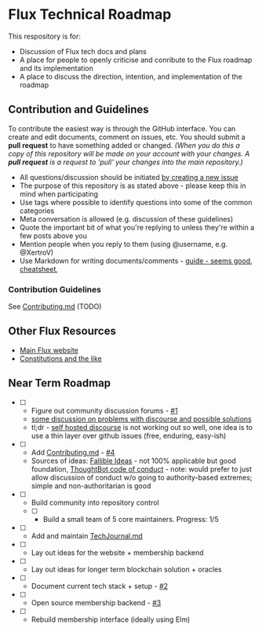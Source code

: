 # Flux Technical Roadmap

This respository is for:

* Discussion of Flux tech docs and plans
* A place for people to openly criticise and conribute to the Flux roadmap and its implementation
* A place to discuss the direction, intention, and implementation of the roadmap

## Contribution and Guidelines

To contribute the easiest way is through the GitHub interface. You can create and edit documents, comment on issues, etc. You should submit a **pull request** to have something added or changed. _(When you do this a copy of this repository will be made on your account with your changes. A **pull request** is a request to 'pull' your changes into the main repository.)_

* All questions/discussion should be initiated [by creating a new issue](https://github.com/voteflux/flux-tech-roadmap/issues/new)
* The purpose of this repository is as stated above - please keep this in mind when participating
* Use tags where possible to identify questions into some of the common categories
* Meta conversation is allowed (e.g. discussion of these guidelines)
* Quote the important bit of what you're replying to unless they're within a few posts above you
* Mention people when you reply to them (using @username, e.g. @XertroV)
* Use Markdown for writing documents/comments - [guide - seems good](https://learn.getgrav.org/content/markdown), [cheatsheet](https://github.com/adam-p/markdown-here/wiki/Markdown-Cheatsheet), 

### Contribution Guidelines

See [Contributing.md](Contributing.md) (TODO)

## Other Flux Resources

* [Main Flux website](https://voteflux.org)
* [Constitutions and the like](https://github.com/voteflux/flux)

## Near Term Roadmap

- [ ] - Figure out community discussion forums - [#1](../../issues/1)
  * [some discussion on problems with discourse and possible solutions](https://gist.github.com/XertroV/d503a1e9db4bc1fd617c5ee20a619c4c)
  * tl;dr - [self hosted discourse](https://community.voteflux.org) is not working out so well, one idea is to use a thin layer over github issues (free, enduring, easy-ish)

- [ ] - Add [Contributing.md](Contributing.md) - [#4](../../issues/4)
  * Sources of ideas: [Fallible Ideas](http://fallibleideas.com/discussion/guidelines) - not 100% applicable but good foundation, [ThoughtBot code of conduct](https://thoughtbot.com/open-source-code-of-conduct) - note: would prefer to just allow discussion of conduct w/o going to authority-based extremes; simple and non-authoritarian is good

- [ ] - Build community into repository control
  - [ ] - Build a small team of 5 core maintainers. Progress: 1/5
- [ ] - Add and maintain [TechJournal.md](TechJournal.md)
- [ ] - Lay out ideas for the website + membership backend
- [ ] - Lay out ideas for longer term blockchain solution + oracles
- [ ] - Document current tech stack + setup - [#2](../../issues/2)
- [ ] - Open source membership backend - [#3](../../issues/3)
- [ ] - Rebuild membership interface (ideally using Elm)
